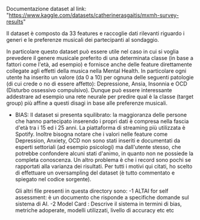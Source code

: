 Documentazione dataset al link:
"https://www.kaggle.com/datasets/catherinerasgaitis/mxmh-survey-results"

Il dataset è composto da 33 features e raccoglie dati rilevanti
riguardo i generi e le preferenze musicali dei partecipanti al sondaggio.

In particolare questo dataset può essere utile nel caso in cui si voglia 
prevedere il genere musicale preferito di una determinata classe (in base
a fattori come l'età, ad esempio) e fornisce anche delle feature direttamente
collegate agli effetti della musica nella Mental Health.
In particolare ogni utente ha inserito un valore (da 0 a 10) per ognuna delle
seguenti patologie (di cui crede o no di essere affetto): Depressione, Ansia,
Insonnia e OCD (Disturbo ossessivo compulsivo).
Dunque può essere interessante addestrare ad esempio una rete neurale per
predire qual è la classe (target group) più affine a questi disagi in 
base alle preferenze musicali.

- BIAS:
  Il dataset si presenta squilibrato: la maggioranza delle persone
  che hanno partecipato inserendo i propri dati è compresa nella fascia
  d'età tra i 15 ed i 25 anni.
  La piattaforma di streaming più utilizzata è Spotify.
  Inoltre bisogna notare che i valori nelle feature come
  Depression, Anxiety, OCD non sono stati inseriti e documentati da esperti
  settoriali (ad esempio psicologi) ma dall'utente stesso, che potrebbe
  confondere alcuni stati d'animo, in quanto non ne possiede la completa conoscenza.
  Un altro problema è che i record sono pochi se rapportati alla varianza dei risultati.
  Per tutti i motivi qui citati, ho scelto di effettuare un oversampling del dataset
  (è tutto commentato e spiegato nel codice sorgente).

  Gli altri file presenti in  questa directory sono:
  -1 ALTAI for self assessment: è un documento che risponde a specifiche domande sul
     sistema di AI.
  -2 Model Card : Descrive il sistema in termini di bias, metriche adoperate, modelli
    utilizzati, livello di accuracy etc etc
